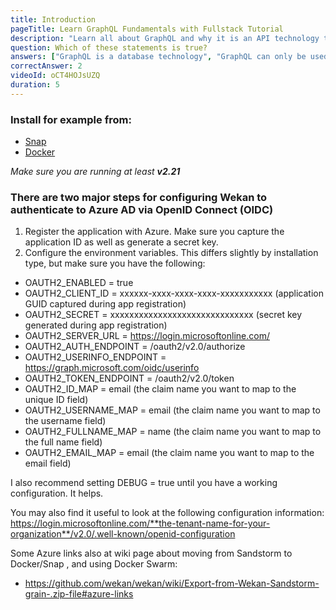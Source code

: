 ```yaml
---
title: Introduction
pageTitle: Learn GraphQL Fundamentals with Fullstack Tutorial
description: "Learn all about GraphQL and why it is an API technology that's superior to REST. It is not only for React & Javascript developers but can be used for any API."
question: Which of these statements is true?
answers: ["GraphQL is a database technology", "GraphQL can only be used together with SQL", "GraphQL was invented by Facebook", "GraphQL was developed by Netflix and Coursera"]
correctAnswer: 2
videoId: oCT4HOJsUZQ
duration: 5
---
```


### Install for example from:
- [Snap](https://github.com/wekan/wekan/wiki/Snap)
- [Docker](https://github.com/wekan/wekan/wiki/Docker)

*Make sure you are running at least **v2.21***

### There are two major steps for configuring Wekan to authenticate to Azure AD via OpenID Connect (OIDC)

1. Register the application with Azure. Make sure you capture the application ID as well as generate a secret key.
2. Configure the environment variables.  This differs slightly by installation type, but make sure you have the following:
* OAUTH2_ENABLED = true
* OAUTH2_CLIENT_ID = xxxxxx-xxxx-xxxx-xxxx-xxxxxxxxxxx (application GUID captured during app registration)
* OAUTH2_SECRET = xxxxxxxxxxxxxxxxxxxxxxxxxxxxxx (secret key generated during app registration)
* OAUTH2_SERVER_URL = https://login.microsoftonline.com/<tenant GUID specific to your organization>
* OAUTH2_AUTH_ENDPOINT = /oauth2/v2.0/authorize
* OAUTH2_USERINFO_ENDPOINT = https://graph.microsoft.com/oidc/userinfo
* OAUTH2_TOKEN_ENDPOINT = /oauth2/v2.0/token
* OAUTH2_ID_MAP = email (the claim name you want to map to the unique ID field)
* OAUTH2_USERNAME_MAP = email (the claim name you want to map to the username field)
* OAUTH2_FULLNAME_MAP = name (the claim name you want to map to the full name field)
* OAUTH2_EMAIL_MAP = email (the claim name you want to map to the email field)

I also recommend setting DEBUG = true until you have a working configuration.  It helps.

You may also find it useful to look at the following configuration information:
https://login.microsoftonline.com/**the-tenant-name-for-your-organization**/v2.0/.well-known/openid-configuration

Some Azure links also at wiki page about moving from Sandstorm to Docker/Snap , and using Docker Swarm:
- https://github.com/wekan/wekan/wiki/Export-from-Wekan-Sandstorm-grain-.zip-file#azure-links